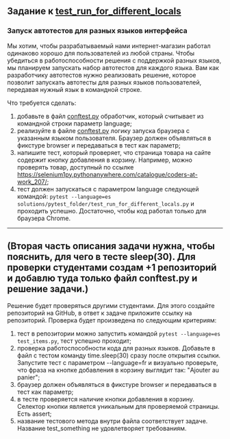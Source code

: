 ## Задание к [test_run_for_different_locals](../solutions/pytest_folder/test_run_for_different_locals.py)

### Запуск автотестов для разных языков интерфейса

Мы хотим, чтобы разрабатываемый нами интернет-магазин работал одинаково хорошо для пользователей из любой страны.
Чтобы убедиться в работоспособности решения с поддержкой разных языков, мы планируем запускать набор автотестов
для каждого языка. Вам как разработчику автотестов нужно реализовать решение, которое позволит запускать автотесты
для разных языков пользователей, передавая нужный язык в командной строке.

Что требуется сделать:

1) добавьте в файл [conftest.py](../solutions/pytest_folder/conftest.py) обработчик, который считывает из командной
   строки параметр language;
2) реализуйте в файле [conftest.py](../solutions/pytest_folder/conftest.py) логику запуска браузера с указанным
   языком пользователя. Браузер должен объявляться в фикстуре browser и передаваться в тест как параметр;
3) напишите тест, который проверяет, что страница товара на сайте содержит кнопку добавления
   в корзину. Например, можно проверять товар, доступный по ссылке
   https://selenium1py.pythonanywhere.com/catalogue/coders-at-work_207/;
4) тест должен запускаться с параметром language следующей командой:
   ```pytest --language=es solutions/pytest_folder/test_run_for_different_locals.py```
   и проходить успешно. Достаточно, чтобы код работал только для браузера Сhrome.

---
(Вторая часть описания задачи нужна, чтобы пояснить, для чего в тесте sleep(30). Для проверки студентами создам
+1 репозиторий и добавлю туда только файл conftest.py и решение задачи.)
---
Решение будет проверяться другими студентами. Для этого создайте репозиторий на GitHub, в ответ к задаче приложите
ссылку на репозиторий. Проверка будет произведена по следующим критериям:

1) тест в репозитории можно запустить командой ```pytest --language=es test_items.py```, тест успешно проходит;
2) проверка работоспособности кода для разных языков. Добавьте в файл с тестом команду time.sleep(30) сразу после
   открытия ссылки. Запустите тест с параметром --language=fr и визуально проверьте, что фраза на кнопке добавления
   в корзину выглядит так: "Ajouter au panier";
3) браузер должен объявляться в фикстуре browser и передаваться в тест как параметр;
4) в тесте проверяется наличие кнопки добавления в корзину. Селектор кнопки является уникальным для проверяемой
   страницы. Есть assert;
5) название тестового метода внутри файла соответствует задаче. Название test_something не удовлетворяет требованиям.
